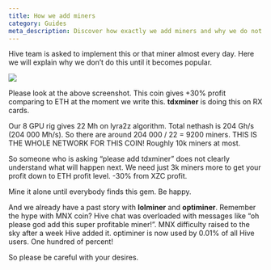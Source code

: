 ```yaml
---
title: How we add miners
category: Guides
meta_description: Discover how exactly we add miners and why we do not do this until a miner gets popular. 
---
```


Hive team is asked to implement this or that miner almost every day. Here we will explain why we don’t do this until it becomes popular.

<img src="https://lbd.hiveos.farm/kbase/images/forum/dyqion5c9r9u.png">

Please look at the above screenshot. This coin gives +30% profit comparing to ETH at the moment we write this. **tdxminer** is doing this on RX cards.

Our 8 GPU rig gives 22 Mh on lyra2z algorithm. Total nethash is 204 Gh/s (204 000 Mh/s). So there are around 204 000 / 22 = 9200 miners. THIS IS THE WHOLE NETWORK FOR THIS COIN! Roughly 10k miners at most.

So someone who is asking “please add tdxminer” does not clearly understand what will happen next. We need just 3k miners more to get your profit down to ETH profit level. -30% from XZC profit.

Mine it alone until everybody finds this gem. Be happy.

And we already have a past story with **lolminer** and **optiminer**. Remember the hype with MNX coin? Hive chat was overloaded with messages like “oh please god add this super profitable miner!”. MNX difficulty raised to the sky after a week Hive added it. optiminer is now used by 0.01% of all Hive users. One hundred of percent!

So please be careful with your desires.
